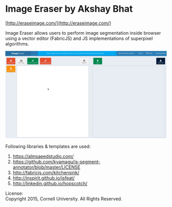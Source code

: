 Image Eraser by Akshay Bhat
=============================
[http://eraseimage.com/](http://eraseimage.com/)

Image Eraser allows users to perform image segmentation inside browser using a vector editor (FabricJS) and JS implementations of superpixel algorithms.


![Segmentation](tutorial/giphy.gif "Example")


Following libraries & templates are used:        
1. https://almsaeedstudio.com/ 
2. https://github.com/kyamagu/js-segment-annotator/blob/master/LICENSE
3. http://fabricjs.com/kitchensink/  
4. http://inspirit.github.io/jsfeat/
5. http://linkedin.github.io/hopscotch/

License:     
Copyright 2015, Cornell University. All Rights Reserved. 